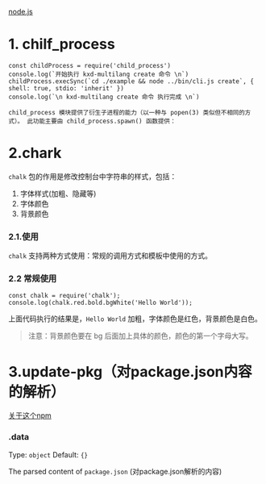 [node.js](http://nodejs.cn/api/child_process.html)

# 1. chilf_process

```
const childProcess = require('child_process')
console.log(`开始执行 kxd-multilang create 命令 \n`)
childProcess.execSync(`cd ./example && node ../bin/cli.js create`, { shell: true, stdio: 'inherit' })
console.log(`\n kxd-multilang create 命令 执行完成 \n`)
```

```
child_process 模块提供了衍生子进程的能力（以一种与 popen(3) 类似但不相同的方式）。 此功能主要由 child_process.spawn() 函数提供：
```

# 2.chark

`chalk` 包的作用是修改控制台中字符串的样式，包括：

1. 字体样式(加粗、隐藏等)
2. 字体颜色
3. 背景颜色

### 2.1.使用

`chalk` 支持两种方式使用：常规的调用方式和模板中使用的方式。

### 2.2 常规使用

```
const chalk = require('chalk');
console.log(chalk.red.bold.bgWhite('Hello World'));
```

上面代码执行的结果是，`Hello World` 加粗，字体颜色是红色，背景颜色是白色。

> 注意：背景颜色要在 bg 后面加上具体的颜色，颜色的第一个字母大写。

# 3.update-pkg（对package.json内容的解析）

[关于这个npm](https://www.npmjs.com/package/update-pkg)

### .data

Type: `object`
Default: `{}`

The parsed content of `package.json`   (对package.json解析的内容)